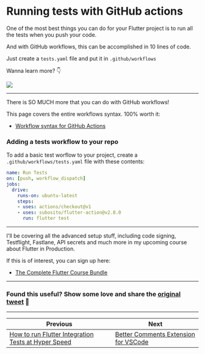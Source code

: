 # Running tests with GitHub actions

One of the most best things you can do for your Flutter project is to run all the tests when you push your code.

And with GitHub workflows, this can be accomplished in 10 lines of code.

Just create a `tests.yaml` file and put it in `.github/workflows`

Wanna learn more? 👇

![](027-github-tests.png)

---

There is SO MUCH more that you can do with GitHub workflows!

This page covers the entire workflows syntax. 100% worth it:

- [Workflow syntax for GitHub Actions](https://docs.github.com/en/actions/using-workflows/workflow-syntax-for-github-actions)

### Adding a tests workflow to your repo

To add a basic test worflow to your project, create a `.github/workflows/tests.yaml` file with these contents:

```yaml
name: Run Tests
on: [push, workflow_dispatch]
jobs:
  drive:
    runs-on: ubuntu-latest
    steps:
    - uses: actions/checkout@v1
    - uses: subosito/flutter-action@v2.8.0
      run: flutter test
```

---

I'll be covering all the advanced setup stuff, including code signing, Testflight, Fastlane, API secrets and much more in my upcoming course about Flutter in Production.

If this is of interest, you can sign up here:

- [The Complete Flutter Course Bundle](https://codewithandrea.com/courses/complete-flutter-bundle/)

---

### Found this useful? Show some love and share the [original tweet](https://twitter.com/biz84/status/1488578982656290820) 🙏

---

| Previous | Next |
| -------- | ---- |
| [How to run Flutter Integration Tests at Hyper Speed](../0025-how-to-run-flutter-integration-tests-at-hyper-speed/index.md) | [Better Comments Extension for VSCode](../0027-better-comments-extension-for-vscode/index.md) |